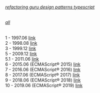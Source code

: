###### [refactoring guru design patterns typescript](https://github.com/RefactoringGuru/design-patterns-typescript)
###### [all](https://www.ecma-international.org/publications/standards/Ecma-262-arch.htm)
1 - 1997.06 [link](https://www.ecma-international.org/publications/files/ECMA-ST-ARCH/ECMA-262,%201st%20edition,%20June%201997.pdf) <br/>
2 - 1998.08 [link](https://www.ecma-international.org/publications/files/ECMA-ST-ARCH/ECMA-262,%202nd%20edition,%20August%201998.pdf) <br/>
3 - 1999.12 [link](https://www.ecma-international.org/publications/files/ECMA-ST-ARCH/ECMA-262,%203rd%20edition,%20December%201999.pdf) <br/>
5 - 2009.12 [link](https://www.ecma-international.org/publications/files/ECMA-ST-ARCH/ECMA-262%205th%20edition%20December%202009.pdf) <br/>
5.1 - 2011.06 [link](https://www.ecma-international.org/publications/files/ECMA-ST-ARCH/ECMA-262%205.1%20edition%20June%202011.pdf) <br/>
6 - 2015.06 (ECMAScript® 2015) [link](https://www.ecma-international.org/publications/files/ECMA-ST-ARCH/ECMA-262%206th%20edition%20June%202015.pdf) <br/>
7 - 2016.06 (ECMAScript® 2016) [link](https://www.ecma-international.org/publications/files/ECMA-ST-ARCH/ECMA-262%207th%20edition%20June%202016.pdf) <br/>
8 - 2017.06 (ECMAScript® 2017) [link](https://www.ecma-international.org/publications/files/ECMA-ST-ARCH/ECMA-262%208th%20edition%20June%202017.pdf) <br/>
9 - 2018.06 (ECMAScript® 2018) [link](https://www.ecma-international.org/publications/files/ECMA-ST-ARCH/ECMA-262%209th%20edition%20June%202018.pdf) <br/>
10 - 2019.06 (ECMAScript® 2019) [link](https://www.ecma-international.org/publications/files/ECMA-ST-ARCH/ECMA-262%2010th%20edition%20June%202019.pdf) <br/>
